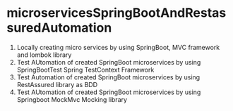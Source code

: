 # microservicesSpringBootAndRestassuredAutomation
1. Locally creating micro services by using SpringBoot, MVC framework and lombok library
2. Test AUtomation of created SpringBoot microservices by using SpringBootTest Spring TestContext Framework
3. Test Automation of created SpringBoot microservices by using RestAssured library as BDD
4. Test AUtomation of created SpringBoot microservices by using Springboot MockMvc Mocking library
